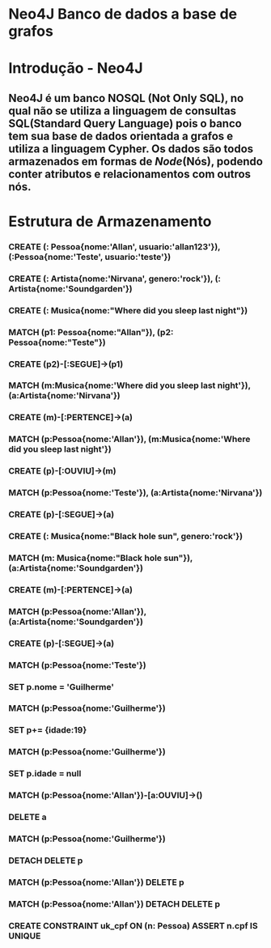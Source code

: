 # Neo4J Banco de dados a base de grafos

# Introdução - Neo4J

## Neo4J é um banco NOSQL (Not Only SQL), no qual não se utiliza a linguagem de consultas **SQL**(Standard Query Language) pois o banco tem  sua base de dados orientada a grafos e utiliza a linguagem Cypher. Os dados são todos armazenados em formas de *Node*(Nós), podendo conter atributos e relacionamentos com outros nós.

# Estrutura de Armazenamento

### CREATE (: Pessoa{nome:'Allan', usuario:'allan123'}), (:Pessoa{nome:'Teste', usuario:'teste'})

### CREATE (: Artista{nome:'Nirvana', genero:'rock'}), (: Artista{nome:'Soundgarden'})

### CREATE (: Musica{nome:"Where did you sleep last night"})

### MATCH (p1: Pessoa{nome:"Allan"}), (p2: Pessoa{nome:"Teste"}) 
### CREATE (p2)-[:SEGUE]->(p1)

### MATCH (m:Musica{nome:'Where did you sleep last night'}), (a:Artista{nome:'Nirvana'}) 
### CREATE (m)-[:PERTENCE]->(a)

### MATCH (p:Pessoa{nome:'Allan'}), (m:Musica{nome:'Where did you sleep last night'})
### CREATE (p)-[:OUVIU]->(m)

### MATCH (p:Pessoa{nome:'Teste'}), (a:Artista{nome:'Nirvana'})
### CREATE (p)-[:SEGUE]->(a)

### CREATE (: Musica{nome:"Black hole sun", genero:'rock'})

### MATCH (m: Musica{nome:"Black hole sun"}), (a:Artista{nome:'Soundgarden'})
### CREATE (m)-[:PERTENCE]->(a)

### MATCH (p:Pessoa{nome:'Allan'}), (a:Artista{nome:'Soundgarden'})
### CREATE (p)-[:SEGUE]->(a)

### MATCH (p:Pessoa{nome:'Teste'})
### SET p.nome = 'Guilherme'

### MATCH (p:Pessoa{nome:'Guilherme'}) 
### SET p+= {idade:19}

### MATCH (p:Pessoa{nome:'Guilherme'}) 
### SET p.idade = null

### MATCH (p:Pessoa{nome:'Allan'})-[a:OUVIU]->() 
### DELETE a

### MATCH (p:Pessoa{nome:'Guilherme'}) 
### DETACH DELETE p

### MATCH (p:Pessoa{nome:'Allan'}) DELETE p

### MATCH (p:Pessoa{nome:'Allan'}) DETACH DELETE p

### CREATE CONSTRAINT uk_cpf ON (n: Pessoa) ASSERT n.cpf IS UNIQUE



